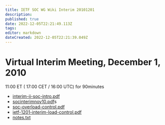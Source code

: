 ```yaml
---
title: IETF SOC WG Wiki Interim 20101201
description: 
published: true
date: 2022-12-05T22:21:49.113Z
tags: 
editor: markdown
dateCreated: 2022-12-05T22:21:39.049Z
---
```


# Virtual Interim Meeting, December 1, 2010
11:00 ET ( 17:00 CET / 16:00 UTC) for 90minutes

- [interim-ii-soc-intro.pdf](/interim-ii-soc-intro.pdf)
- [socinterimnov10.pdf](/socinterimnov10.pdf)s
- [soc-overload-control.pdf](/soc-overload-control.pdf)
- [ietf-1201-interim-load-control.pdf](/ietf-1201-interim-load-control.pdf)
- [notes.txt](/notes.txt)